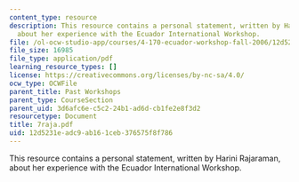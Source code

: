 ```yaml
---
content_type: resource
description: This resource contains a personal statement, written by Harini Rajaraman,
  about her experience with the Ecuador International Workshop.
file: /ol-ocw-studio-app/courses/4-170-ecuador-workshop-fall-2006/12d5231eadc9ab161ceb376575f8f786_7raja.pdf
file_size: 16985
file_type: application/pdf
learning_resource_types: []
license: https://creativecommons.org/licenses/by-nc-sa/4.0/
ocw_type: OCWFile
parent_title: Past Workshops
parent_type: CourseSection
parent_uid: 3d6afc6e-c5c2-24b1-ad6d-cb1fe2e8f3d2
resourcetype: Document
title: 7raja.pdf
uid: 12d5231e-adc9-ab16-1ceb-376575f8f786
---
```

This resource contains a personal statement, written by Harini Rajaraman, about her experience with the Ecuador International Workshop.